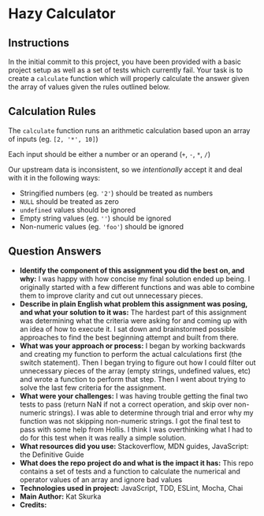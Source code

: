 # Hazy Calculator

## Instructions
In the initial commit to this project, you have been provided with a basic project setup as well as a set of tests which currently fail. Your task is to create a `calculate` function which will properly calculate the answer given the array of values given the rules outlined below.

## Calculation Rules
The `calculate` function runs an arithmetic calculation based upon an array of inputs (eg. `[2, '*', 10]`)

Each input should be either a number or an operand (`+`, `-`, `*`, `/`)

Our upstream data is inconsistent, so we _intentionally_ accept it and deal with it in the following ways:
* Stringified numbers (eg. `'2'`) should be treated as numbers
* `NULL` should be treated as zero
* `undefined` values should be ignored
* Empty string values (eg. `''`) should be ignored
* Non-numeric values (eg. `'foo'`) should be ignored
## Question Answers
* **Identify the component of this assignment you did the best on, and why:** I was happy with how concise my final solution ended up being. I originally started with a few different functions and was able to combine them to improve clarity and cut out unnecessary pieces.
* **Describe in plain English what problem this assignment was posing, and what your solution to it was:** The hardest part of this assignment was determining what the criteria were asking for and coming up with an idea of how to execute it. I sat down and brainstormed possible approaches to find the best beginning attempt and built from there. 
* **What was your approach or process:** I began by working backwards and creating my function to perform the actual calculations first (the switch statement). Then I began trying to figure out how I could filter out unnecessary pieces of the array (empty strings, undefined values, etc) and wrote a function to perform that step. Then I went about trying to solve the last few criteria for the assignment. 
* **What were your challenges:** I was having trouble getting the final two tests to pass (return NaN if not a correct operation, and skip over non-numeric strings). I was able to determine through trial and error why my function was not skipping non-numeric strings. I got the final test to pass with some help from Hollis. I think I was overthinking what I had to do for this test when it was really a simple solution. 
* **What resources did you use:** Stackoverflow, MDN guides, JavaScript: the Definitive Guide
* **What does the repo project do and what is the impact it has:** This repo contains a set of tests and a function to calculate the numerical and operator values of an array  and ignore bad values
* **Technologies used in project:** JavaScript, TDD, ESLint, Mocha, Chai
* **Main Author:** Kat Skurka
* **Credits:**
